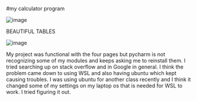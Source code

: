 #my calculator program

![image](https://user-images.githubusercontent.com/91106087/146300828-2bc9ba2e-42ff-46be-896e-8f9f8e31b8d5.png)

BEAUTIFUL TABLES

![image](https://user-images.githubusercontent.com/91106087/146015747-e1917be7-fea4-4fba-84c3-50f30fcd951c.png)

My project was functional with the four pages but pycharm is not recognizing some of my modules and keeps asking me to reinstall them. I tried searching up on stack overflow and in Google in general. I think the problem came down to using WSL and also having ubuntu which kept causing troubles. I was using ubuntu for another class recently and I think it changed some of my settings on my laptop os that is needed for WSL to work. I tried figuring it out.
